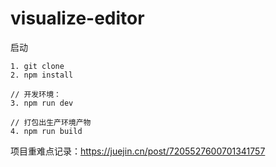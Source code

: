 # visualize-editor
启动
```
1. git clone
2. npm install

// 开发环境：
3. npm run dev

// 打包出生产环境产物
4. npm run build
```
项目重难点记录：https://juejin.cn/post/7205527600701341757
